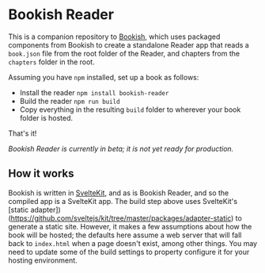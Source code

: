 

# Bookish Reader

This is a companion repository to [Bookish](https://github.com/amyjko/bookish), which uses packaged components from Bookish to create a standalone Reader app that reads a `book.json` file from the root folder of the Reader, and chapters from the `chapters` folder in the root.

Assuming you have `npm` installed, set up a book as follows:

* Install the reader `npm install bookish-reader`
* Build the reader `npm run build`
* Copy everything in the resulting `build` folder to wherever your book folder is hosted.

That's it!

*Bookish Reader is currently in beta; it is not yet ready for production.*

## How it works

Bookish is written in [SvelteKit](https://kit.svelte.dev/), and as is Bookish Reader, and so the compiled app is a SvelteKit app.
The build step above uses SvelteKit's [static adapter])(https://github.com/sveltejs/kit/tree/master/packages/adapter-static) to generate a static site. However, it makes a few assumptions about how the book will be hosted; the defaults here assume a web server that will fall back to `index.html` when a page doesn't exist, among other things. 
You may need to update some of the build settings to property configure it for your hosting environment.